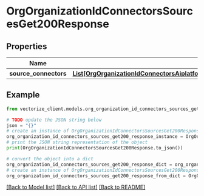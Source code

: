 # OrgOrganizationIdConnectorsSourcesGet200Response


## Properties

Name | Type | Description | Notes
------------ | ------------- | ------------- | -------------
**source_connectors** | [**List[OrgOrganizationIdConnectorsAiplatformsGet200ResponseFormattedConnectorsInner]**](OrgOrganizationIdConnectorsAiplatformsGet200ResponseFormattedConnectorsInner.md) |  | [optional] 

## Example

```python
from vectorize_client.models.org_organization_id_connectors_sources_get200_response import OrgOrganizationIdConnectorsSourcesGet200Response

# TODO update the JSON string below
json = "{}"
# create an instance of OrgOrganizationIdConnectorsSourcesGet200Response from a JSON string
org_organization_id_connectors_sources_get200_response_instance = OrgOrganizationIdConnectorsSourcesGet200Response.from_json(json)
# print the JSON string representation of the object
print(OrgOrganizationIdConnectorsSourcesGet200Response.to_json())

# convert the object into a dict
org_organization_id_connectors_sources_get200_response_dict = org_organization_id_connectors_sources_get200_response_instance.to_dict()
# create an instance of OrgOrganizationIdConnectorsSourcesGet200Response from a dict
org_organization_id_connectors_sources_get200_response_from_dict = OrgOrganizationIdConnectorsSourcesGet200Response.from_dict(org_organization_id_connectors_sources_get200_response_dict)
```
[[Back to Model list]](../README.md#documentation-for-models) [[Back to API list]](../README.md#documentation-for-api-endpoints) [[Back to README]](../README.md)


